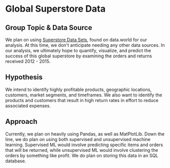 # Global Superstore Data

## Group Topic & Data Source
We plan on using [Superstore Data Sets](https://data.world/tableauhelp/superstore-data-sets), found on data.world for our analysis. At this time, we don't anticipate needing any other data sources. In our analysis, we ultimately hope to quantify, visualize, and predict the success of this global superstore by examining the orders and returns received 2012 - 2015.

## Hypothesis
We intend to identify highly profitable products, geographic locations, customers, market segments, and timeframes. We also want to identify the products and customers that result in high return rates in effort to reduce associated expenses.

## Approach
Currently, we plan on heavily using Pandas, as well as MatPlotLib. Down the line, we do plan on using both supervised and unsupervised machine learning. Supervised ML would involve predicting specific items and orders that will be returned, while unsupervised ML would involve clustering the orders by something like profit. We do plan on storing this data in an SQL database.
